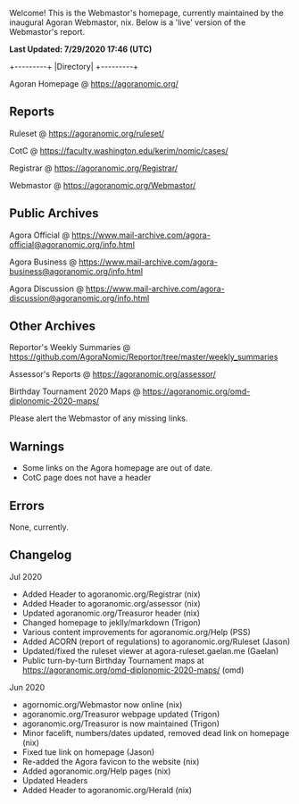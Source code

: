 Welcome! This is the Webmastor's homepage, currently maintained by the inaugural Agoran Webmastor, nix. Below is a 'live' version of the Webmastor's report.

**Last Updated: 7/29/2020 17:46 (UTC)**

+---------+
|Directory|
+---------+

Agoran Homepage @ https://agoranomic.org/

Reports
-------
Ruleset @ https://agoranomic.org/ruleset/

CotC @ https://faculty.washington.edu/kerim/nomic/cases/

Registrar @ https://agoranomic.org/Registrar/

Webmastor @ https://agoranomic.org/Webmastor/

Public Archives
---------------
Agora Official @ https://www.mail-archive.com/agora-official@agoranomic.org/info.html

Agora Business @ https://www.mail-archive.com/agora-business@agoranomic.org/info.html

Agora Discussion @ https://www.mail-archive.com/agora-discussion@agoranomic.org/info.html 

Other Archives
--------------
Reportor's Weekly Summaries @ https://github.com/AgoraNomic/Reportor/tree/master/weekly_summaries

Assessor's Reports @ https://agoranomic.org/assessor/

Birthday Tournament 2020 Maps @ https://agoranomic.org/omd-diplonomic-2020-maps/

Please alert the Webmastor of any missing links.

Warnings
--------

- Some links on the Agora homepage are out of date.
- CotC page does not have a header


Errors
------

None, currently.


Changelog
---------

Jul 2020

- Added Header to agoranomic.org/Registrar (nix)
- Added Header to agoranomic.org/assessor (nix)
- Updated agoranomic.org/Treasuror header (nix)
- Changed homepage to jeklly/markdown (Trigon)
- Various content improvements for agoranomic.org/Help (PSS)
- Added ACORN (report of regulations) to agoranomic.org/Ruleset (Jason)
- Updated/fixed the ruleset viewer at agora-ruleset.gaelan.me (Gaelan)
- Public turn-by-turn Birthday Tournament maps at https://agoranomic.org/omd-diplonomic-2020-maps/ (omd)

Jun 2020

- agornomic.org/Webmastor now online (nix)
- agoranomic.org/Treasuror webpage updated (Trigon)
- agoranomic.org/Treasuror is now maintained (Trigon)
- Minor facelift, numbers/dates updated, removed dead link on homepage (nix)
- Fixed tue link on homepage (Jason)
- Re-added the Agora favicon to the website (nix)
- Added agoranomic.org/Help pages (nix)
- Updated Headers
- Added Header to agoranomic.org/Herald (nix)

